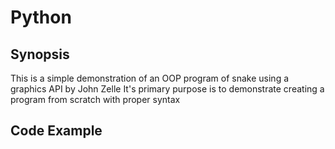 # Python
## Synopsis

This is a simple demonstration of an OOP program of snake using a graphics API by John Zelle
It's primary purpose is to demonstrate creating a program from scratch with proper syntax


## Code Example
